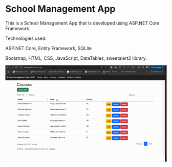 # School Management App


This is a School Management App that is developed using ASP.NET Core Framework.

Technologies used:

ASP.NET Core, Entity Framework, SQLite

Bootstrap, HTML, CSS, JavaScript, DataTables, sweetalert2 library.

<img src="https://github.com/mobeendev/School-Management-App-ASP-NET-MVC/blob/main/demo.gif" />


